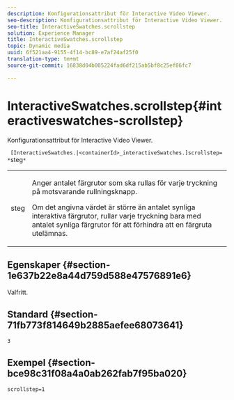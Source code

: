 ```yaml
---
description: Konfigurationsattribut för Interactive Video Viewer.
seo-description: Konfigurationsattribut för Interactive Video Viewer.
seo-title: InteractiveSwatches.scrollstep
solution: Experience Manager
title: InteractiveSwatches.scrollstep
topic: Dynamic media
uuid: 6f521aa4-9155-4f14-bc89-e7af24af25f0
translation-type: tm+mt
source-git-commit: 16838d04b005224fad6df215ab5bf8c25ef86fc7

---
```



# InteractiveSwatches.scrollstep{#interactiveswatches-scrollstep}

Konfigurationsattribut för Interactive Video Viewer.

` [InteractiveSwatches.|<containerId>_interactiveSwatches.]scrollstep= *`steg`*`

<table id="table_441553CD34C94A58A9D7CBF772DEDDB6"> 
 <tbody> 
  <tr> 
   <td colname="col1"> <p> <span class="codeph"><span class="varname"> steg</span></span> </p> </td> 
   <td colname="col2"> <p>Anger antalet färgrutor som ska rullas för varje tryckning på motsvarande rullningsknapp. </p> <p>Om det angivna värdet är större än antalet synliga interaktiva färgrutor, rullar varje tryckning bara med antalet synliga färgrutor för att förhindra att en färgruta utelämnas. </p> </td> 
  </tr> 
 </tbody> 
</table>

## Egenskaper {#section-1e637b22e8a44d759d588e47576891e6}

Valfritt.

## Standard {#section-71fb773f814649b2885aefee68073641}

`3`

## Exempel {#section-bce98c31f08a4a0ab262fab7f95ba020}

```
scrollstep=1
```

